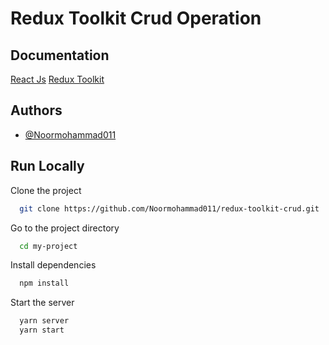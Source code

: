 
# Redux Toolkit Crud Operation


## Documentation

[React Js](https://reactjs.org/docs/getting-started.html)
[Redux Toolkit](https://redux-toolkit.js.org/)



## Authors

- [@Noormohammad011](https://github.com/Noormohammad011)

  




## Run Locally

Clone the project

```bash
  git clone https://github.com/Noormohammad011/redux-toolkit-crud.git
```

Go to the project directory

```bash
  cd my-project
```

Install dependencies

```bash
  npm install
```

Start the server

```bash
  yarn server
  yarn start
```

  